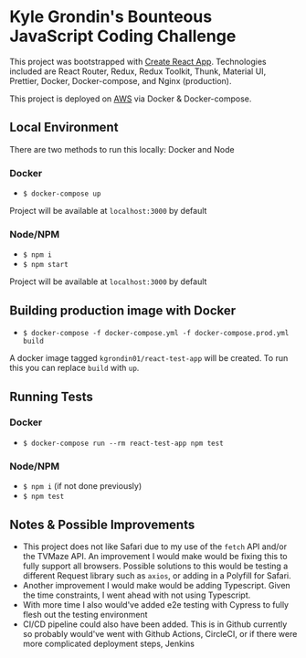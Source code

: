# Kyle Grondin's Bounteous JavaScript Coding Challenge

This project was bootstrapped with [Create React App](https://github.com/facebook/create-react-app). Technologies included are React Router, Redux, Redux Toolkit, Thunk, Material UI, Prettier, Docker, Docker-compose, and Nginx (production).

This project is deployed on [AWS](http://ec2-52-86-194-33.compute-1.amazonaws.com/) via Docker & Docker-compose.

## Local Environment

There are two methods to run this locally: Docker and Node

### Docker

-   `$ docker-compose up`

Project will be available at `localhost:3000` by default

### Node/NPM

-   `$ npm i`
-   `$ npm start`

Project will be available at `localhost:3000` by default

## Building production image with Docker

-   `$ docker-compose -f docker-compose.yml -f docker-compose.prod.yml build`

A docker image tagged `kgrondin01/react-test-app` will be created. To run this you can replace `build` with `up`.

## Running Tests

### Docker

-   `$ docker-compose run --rm react-test-app npm test`

### Node/NPM

-   `$ npm i` (if not done previously)
-   `$ npm test`

## Notes & Possible Improvements

-   This project does not like Safari due to my use of the `fetch` API and/or the TVMaze API. An improvement I would make would be fixing this to fully support all browsers. Possible solutions to this would be testing a different Request library such as `axios`, or adding in a Polyfill for Safari.
-   Another improvement I would make would be adding Typescript. Given the time constraints, I went ahead with not using Typescript.
-   With more time I also would've added e2e testing with Cypress to fully flesh out the testing environment
-   CI/CD pipeline could also have been added. This is in Github currently so probably would've went with Github Actions, CircleCI, or if there were more complicated deployment steps, Jenkins
